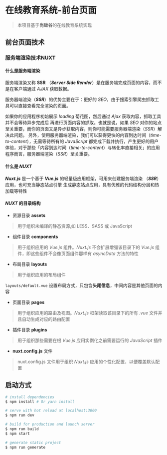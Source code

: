 # 在线教育系统-前台页面

> 本项目基于**尚硅谷**的在线教育系统实现

## 前台页面技术

### 服务端渲染技术NUXT

#### 什么是服务端渲染

服务端渲染又称 **SSR** （***Server Side Render***）是在服务端完成页面的内容，而不是在客户端通过 *AJAX* 获取数据。

服务器端渲染（***SSR***）的优势主要在于：更好的 *SEO*，由于搜索引擎爬虫抓取工具可以直接查看完全渲染的页面。

如果你的应用程序初始展示 *loading* 菊花图，然后通过 *Ajax* 获取内容，抓取工具并不会等待异步完成后
再进行页面内容的抓取。也就是说，如果 *SEO* 对你的站点至关重要，而你的页面又是异步获取内容，则你可能需要服务器端渲染（*SSR*）解决此问题。
另外，使用服务器端渲染，我们可以获得更快的内容到达时间（*time-to-content*），无需等待所有的
*JavaScript* 都完成下载并执行，产生更好的用户体验，对于那些「内容到达时间（*time-to-content*）与转化率直接相关」的应用程序而言，服务器端渲染（*SSR*）至关重要。

#### 什么是 *NUXT*

***Nuxt.js*** 是一个基于 ***Vue.js*** 的轻量级应用框架，可用来创建服务端渲染 （***SSR***） 应用，也可充当静态站点引擎
生成静态站点应用，具有优雅的代码结构分层和热加载等特性

#### *NUXT* 的目录结构

- 资源目录 **assets**

> 用于组织未编译的静态资源,如 LESS、SASS 或 JavaScript

- 组件目录 **components**

> 用于组织应用的 *Vue.js* 组件。*Nuxt.js* 不会扩展增强该目录下的 *Vue.js* 组件，即这些组件不会像页面组件那样有 *asyncData* 方法的特性

- 布局目录 **layouts**

> 用于组织应用的布局组件

`layouts/default.vue` 设置布局方式，只包含**头尾信息**，中间内容是其他页面的内容

- 页面目录 **pages**

> 用于组织应用的路由及视图。*Nuxt.js* 框架读取该目录下的所有 *.vue* 文件并且自动生成对应的路由配置

- 插件目录 **plugins**

> 用于组织那些需要在根 *Vue.js* 应用实例化之前需要运行的 *JavaScript* 插件

- **nuxt.config.js** 文件

> nuxt.config.js 文件用于组织 *Nuxt.js* 应用的个性化配置，以便覆盖默认配置

## 启动方式

``` bash
# install dependencies
$ npm install # Or yarn install

# serve with hot reload at localhost:3000
$ npm run dev

# build for production and launch server
$ npm run build
$ npm start

# generate static project
$ npm run generate
```
